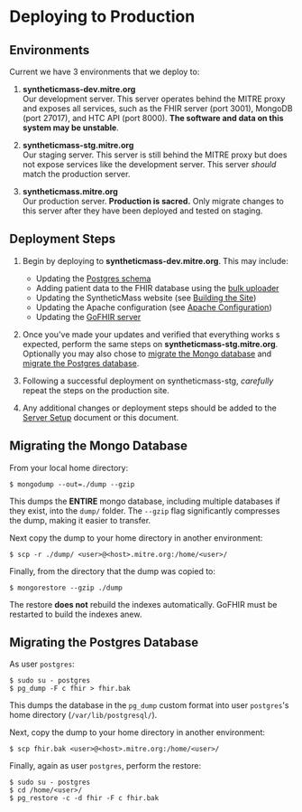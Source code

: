# Deploying to Production

## Environments

Current we have 3 environments that we deploy to:

1. **syntheticmass-dev.mitre.org**  
	Our development server. This server operates behind the MITRE proxy and exposes all services, such as the FHIR server (port 3001), MongoDB (port 27017), and HTC API (port 8000). **The software and data on this system may be unstable**.
	

2. **syntheticmass-stg.mitre.org**  
	Our staging server. This server is still behind the MITRE proxy  but does not expose services like the development server. This server _should_ match the production server.

3. **syntheticmass.mitre.org**  
	Our production server. **Production is sacred.** Only migrate changes to this server after they have been deployed and tested on staging.
	
## Deployment Steps

1. Begin by deploying to **syntheticmass-dev.mitre.org**. This may include:

	* Updating the [Postgres schema](https://github.com/synthetichealth/pgstats)
	* Adding patient data to the FHIR database using the [bulk uploader](https://github.com/synthetichealth/bulkfhirloader)
	* Updating the SyntheticMass website (see [Building the Site](../site/readme.md))
	* Updating the Apache configuration (see [Apache Configuration](../setup/apache/README.md))
	* Updating the [GoFHIR server](https://github.com/synthetichealth/gofhir)

2. Once you've made your updates and verified that everything works s expected, perform the same steps on **syntheticmass-stg.mitre.org**. Optionally you may also chose to [migrate the Mongo database](#migrating-the-mongo-database) and  [migrate the Postgres database](#migrating-the-postgres-database).

3. Following a successful deployment on syntheticmass-stg, _carefully_ repeat the steps on the production site.

4. Any additional changes or deployment steps should be added to the [Server Setup](../setup/README.md) document or this document.


## Migrating the Mongo Database

From your local home directory:

```
$ mongodump --out=./dump --gzip
```

This dumps the **ENTIRE** mongo database, including multiple databases if they exist, into the `dump/` folder. The `--gzip` flag significantly compresses the dump, making it easier to transfer.

Next copy the dump to your home directory in another environment:

```
$ scp -r ./dump/ <user>@<host>.mitre.org:/home/<user>/
``` 

Finally, from the directory that the dump was copied to:

```
$ mongorestore --gzip ./dump
```

The restore **does not** rebuild the indexes automatically. GoFHIR must be restarted to build the indexes anew.

## Migrating the Postgres Database

As user `postgres`:

```
$ sudo su - postgres
$ pg_dump -F c fhir > fhir.bak
```

This dumps the database in the `pg_dump` custom format into user `postgres`'s home directory (`/var/lib/postgresql/`).

Next, copy the dump to your home directory in another environment:

```
$ scp fhir.bak <user>@<host>.mitre.org:/home/<user>/
```

Finally, again as user `postgres`, perform the restore:

```
$ sudo su - postgres
$ cd /home/<user>/
$ pg_restore -c -d fhir -F c fhir.bak
```
